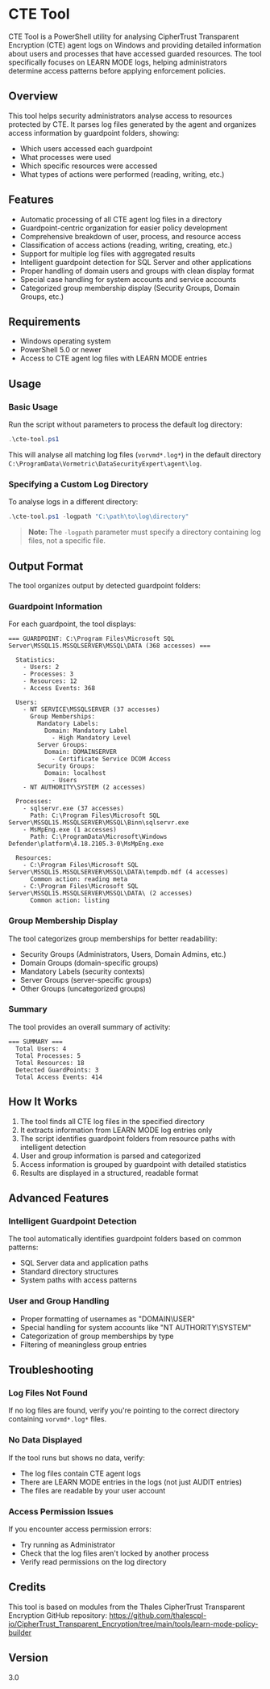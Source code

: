 # CTE Tool

CTE Tool is a PowerShell utility for analysing CipherTrust Transparent Encryption (CTE) agent logs on Windows and providing detailed information about users and processes that have accessed guarded resources. The tool specifically focuses on LEARN MODE logs, helping administrators determine access patterns before applying enforcement policies.

## Overview

This tool helps security administrators analyse access to resources protected by CTE. It parses log files generated by the agent and organizes access information by guardpoint folders, showing:

- Which users accessed each guardpoint
- What processes were used 
- Which specific resources were accessed
- What types of actions were performed (reading, writing, etc.)

## Features

- Automatic processing of all CTE agent log files in a directory
- Guardpoint-centric organization for easier policy development
- Comprehensive breakdown of user, process, and resource access
- Classification of access actions (reading, writing, creating, etc.)
- Support for multiple log files with aggregated results
- Intelligent guardpoint detection for SQL Server and other applications
- Proper handling of domain users and groups with clean display format
- Special case handling for system accounts and service accounts
- Categorized group membership display (Security Groups, Domain Groups, etc.)

## Requirements

- Windows operating system
- PowerShell 5.0 or newer
- Access to CTE agent log files with LEARN MODE entries

## Usage

### Basic Usage

Run the script without parameters to process the default log directory:

```powershell
.\cte-tool.ps1
```

This will analyse all matching log files (`vorvmd*.log*`) in the default directory `C:\ProgramData\Vormetric\DataSecurityExpert\agent\log`.

### Specifying a Custom Log Directory

To analyse logs in a different directory:

```powershell
.\cte-tool.ps1 -logpath "C:\path\to\log\directory"
```

> **Note:** The `-logpath` parameter must specify a directory containing log files, not a specific file.

## Output Format

The tool organizes output by detected guardpoint folders:

### Guardpoint Information

For each guardpoint, the tool displays:

```
=== GUARDPOINT: C:\Program Files\Microsoft SQL Server\MSSQL15.MSSQLSERVER\MSSQL\DATA (368 accesses) ===

  Statistics:
    - Users: 2
    - Processes: 3
    - Resources: 12
    - Access Events: 368

  Users:
    - NT SERVICE\MSSQLSERVER (37 accesses)
      Group Memberships:
        Mandatory Labels:
          Domain: Mandatory Label
            - High Mandatory Level
        Server Groups:
          Domain: DOMAINSERVER
            - Certificate Service DCOM Access
        Security Groups:
          Domain: localhost
            - Users
    - NT AUTHORITY\SYSTEM (2 accesses)

  Processes:
    - sqlservr.exe (37 accesses)
      Path: C:\Program Files\Microsoft SQL Server\MSSQL15.MSSQLSERVER\MSSQL\Binn\sqlservr.exe
    - MsMpEng.exe (1 accesses)
      Path: C:\ProgramData\Microsoft\Windows Defender\platform\4.18.2105.3-0\MsMpEng.exe

  Resources:
    - C:\Program Files\Microsoft SQL Server\MSSQL15.MSSQLSERVER\MSSQL\DATA\tempdb.mdf (4 accesses)
      Common action: reading meta
    - C:\Program Files\Microsoft SQL Server\MSSQL15.MSSQLSERVER\MSSQL\DATA\ (2 accesses)
      Common action: listing
```

### Group Membership Display

The tool categorizes group memberships for better readability:

- Security Groups (Administrators, Users, Domain Admins, etc.)
- Domain Groups (domain-specific groups)
- Mandatory Labels (security contexts)
- Server Groups (server-specific groups)
- Other Groups (uncategorized groups)

### Summary

The tool provides an overall summary of activity:

```
=== SUMMARY ===
  Total Users: 4
  Total Processes: 5
  Total Resources: 18
  Detected GuardPoints: 3
  Total Access Events: 414
```

## How It Works

1. The tool finds all CTE log files in the specified directory
2. It extracts information from LEARN MODE log entries only
3. The script identifies guardpoint folders from resource paths with intelligent detection
4. User and group information is parsed and categorized
5. Access information is grouped by guardpoint with detailed statistics
6. Results are displayed in a structured, readable format

## Advanced Features

### Intelligent Guardpoint Detection

The tool automatically identifies guardpoint folders based on common patterns:
- SQL Server data and application paths
- Standard directory structures
- System paths with access patterns

### User and Group Handling

- Proper formatting of usernames as "DOMAIN\USER"
- Special handling for system accounts like "NT AUTHORITY\SYSTEM"
- Categorization of group memberships by type
- Filtering of meaningless group entries

## Troubleshooting

### Log Files Not Found

If no log files are found, verify you're pointing to the correct directory containing `vorvmd*.log*` files.

### No Data Displayed

If the tool runs but shows no data, verify:
- The log files contain CTE agent logs
- There are LEARN MODE entries in the logs (not just AUDIT entries)
- The files are readable by your user account

### Access Permission Issues

If you encounter access permission errors:
- Try running as Administrator
- Check that the log files aren't locked by another process
- Verify read permissions on the log directory

## Credits

This tool is based on modules from the Thales CipherTrust Transparent Encryption GitHub repository:
https://github.com/thalescpl-io/CipherTrust_Transparent_Encryption/tree/main/tools/learn-mode-policy-builder

## Version

3.0 
